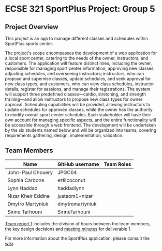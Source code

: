 # ECSE 321 SportPlus Project: Group 5

## Project Overview

This project is an app to manage different classes and schedules within SportPlus sports center.

  The project's scope encompasses the development of a web application for a local sport center, catering to the needs of the owner, instructors, and customers. The application will feature distinct roles, including the owner, responsible for managing sport center information, approving new classes, adjusting schedules, and overseeing instructors; instructors, who can propose and supervise classes, update schedules, and seek approval for new class types; and customers, who can view class schedules, instructor details, register for sessions, and manage their registrations. 
  The system will support three predefined classes—cardio, stretching, and strength training—and allow instructors to propose new class types for owner approval. Scheduling capabilities will be provided, allowing instructors to update schedules for approved classes, while the owner has the authority to modify overall sport center schedules. Each stakeholder will have their own account for managing specific aspects, and the entire functionality will be accessible through a web frontend. 
  The development will be undertaken by the six students named below and will be organized into teams, covering requirements gathering, design, implementation, validation.


## Team Members

| Name          | GitHub username | Team Roles |
| ------------- | --------------- | --------------- |
| John-Paul Chouery | JPGC04    | | 
| Sophia Carbone | ezlilcoconut       | |
| Lynn Haddad | haddadlynn             | |
| Nizar Kheir Eddine | justsom1-nizar             | |
| Dmytro Martyniuk | dmytromartyniuk  | |
| Sirine Tarhouni | SirineTarhouni             | |

[Team report 1](https://github.com/McGill-ECSE321-Winter2024/project-group-5/wiki/Project-Reports#project-report-1) includes the division of hours between the team members, the key design decisions and [meeting minutes](https://github.com/McGill-ECSE321-Winter2024/project-group-5/wiki/Minutes) for deliverable 1.

For more information about the SportPlus application, please consult the [wiki](../../wiki).
